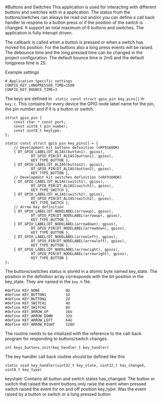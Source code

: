 #Buttons and Switches 
This application is used for interacting with different buttons and switches with in a application.
The status from the buttons/switches can always be read out and/or you can define a call back handler to respone to a button press or if the position of the switch is changed.
It support an total maximum of 8 buttons and switches. The application is fully interupt driven. 

The callback is called when a button is pressed or when a switch has moved his position. For the buttons also a long press events will be raised. The debounce time and the long pressed time can be changed in the project configuration. The default bounce time is 2mS and the default longpress time is 2S.

Example settings
```
# Application Specific settings
CONFIG_KEY_LONGPRESSED_TIME=1500
CONFIG_KEY_BOUNCE_TIME=3
```

The keys are defined in `` static const struct gpio_pin key_pins[]`` in ``key.c``. This contains for every device the GPIO node label name for the pin, the pin number and if it is a button or switch. 

```
struct gpio_pin {
	const char * const port;
	const uint8_t pin_number;
	const uint8_t keytype;
};

static const struct gpio_pin key_pins[] = {
	// Development kit buttons definition (nRF9160DK)
	{ DT_GPIO_LABEL(DT_ALIAS(button1), gpios), 
			DT_GPIO_PIN(DT_ALIAS(button1), gpios),
			KEY_TYPE_BUTTON	},
	{ DT_GPIO_LABEL(DT_ALIAS(button2), gpios), 
			DT_GPIO_PIN(DT_ALIAS(button2), gpios),
			KEY_TYPE_BUTTON	},
	// Development kit switches definition (nRF9160DK)
	{ DT_GPIO_LABEL(DT_ALIAS(switch1), gpios), 
			DT_GPIO_PIN(DT_ALIAS(switch1), gpios),
			KEY_TYPE_SWITCH	},	
	{ DT_GPIO_LABEL(DT_ALIAS(switch2), gpios), 
			DT_GPIO_PIN(DT_ALIAS(switch2), gpios),
			KEY_TYPE_SWITCH	},
	// Arrow key definition
	{ DT_GPIO_LABEL(DT_NODELABEL(arrowup), gpios), 
			DT_GPIO_PIN(DT_NODELABEL(arrowup), gpios),
			KEY_TYPE_BUTTON	},
	{ DT_GPIO_LABEL(DT_NODELABEL(arrowdown), gpios), 
			DT_GPIO_PIN(DT_NODELABEL(arrowdown), gpios),
			KEY_TYPE_BUTTON	},	
	{ DT_GPIO_LABEL(DT_NODELABEL(arrowleft), gpios), 
			DT_GPIO_PIN(DT_NODELABEL(arrowleft), gpios),
			KEY_TYPE_BUTTON	},	
	{ DT_GPIO_LABEL(DT_NODELABEL(arrowright), gpios), 
			DT_GPIO_PIN(DT_NODELABEL(arrowright), gpios),
			KEY_TYPE_BUTTON	}
};

```

The buttons/switches status is stored in a atomic byte named key_state. The position in the definition array corresponds with the bit position in the key_state. They are named in the ``key.h`` file.

```
#define KEY_NONE			0U 
#define	KEY_BUTTON1			1U
#define	KEY_BUTTON2			2U
#define	KEY_SWITCH1			4U
#define	KEY_SWITCH2			8U
#define	KEY_ARROW_UP		16U
#define	KEY_ARROW_DOWN		32U
#define	KEY_ARROW_LEFT		64U
#define	KEY_ARROW_RIGHT		128U
```

The routine needs to be intialized with the reference to the call-back program for responding to buttons/switch changes. 

```
int keys_buttons_init(key_handler_t key_handler)
```

The key handler call back routine should be defined like this 
```
static void key_handler(uint32_t key_state, uint32_t has_changed, uint8_t key_type)
```
keystate:		Contains all button and switch states
has_changed:	The button or switch that raised the event
				buttons only raise the event when pressed
				switch raised the event for on and off position
key_type:		Was the event raised by a button or switch or a long pressed button